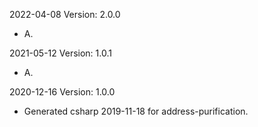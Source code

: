 2022-04-08 Version: 2.0.0
- A.

2021-05-12 Version: 1.0.1
- A.

2020-12-16 Version: 1.0.0
- Generated csharp 2019-11-18 for address-purification.

